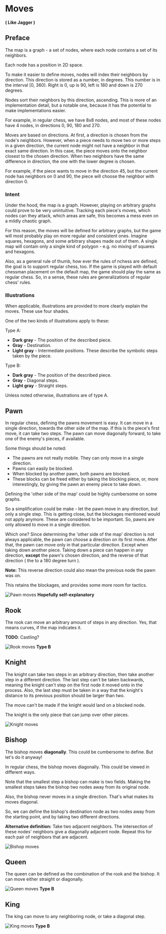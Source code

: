 # Moves #
__( Like Jagger )__

## Preface ##

The map is a graph - a set of nodes, where each node contains a set of its neighbors.

Each node has a position in 2D space.

To make it easier to define moves, nodes will index their neighbors by direction.
This direction is stored as a number, in degrees. This number is in the interval [0, 360). Right is 0, up is 90, left is 180 and down is 270 degrees.

Nodes sort their neighbors by this direction, ascending. This is more of an implementation detail, but a notable one, because it has the potential to make implementations easier.

For example, in regular chess, we have 8x8 nodes, and most of these nodes have 4 nodes, in directions 0, 90, 180 and 270.

Moves are based on directions. At first, a direction is chosen from the node's neighbors. However, when a piece needs to move two or more steps in a given direction, the current node might not have a neighbor in that exact same direction. In this case, the piece moves onto the neighbor closest to the chosen direction. When two neighbors have the same difference in direction, the one with the lower degree is chosen.

For example, if the piece wants to move in the direction 45, but the current node has neighbors on 0 and 90, the piece will choose the neighbor with direction 0.

### Intent ###

Under the hood, the map is a graph. However, playing on arbitrary graphs could prove to be very unintuitive. Tracking each piece's moves, which nodes can they attack, which areas are safe, this becomes a mess even on a mildly chaotic graph.

For this reason, the moves will be defined for arbitrary graphs, but the game will most probably play on more regular and consistent ones. Imagine squares, hexagons, and some arbitrary shapes made out of them. A single map will contain only a single kind of polygon - e.g. no mixing of squares and hexagons.

Also, as a general rule of thumb, how ever the rules of nchess are defined, the goal is to support regular chess, too. If the game is played with default chessman placement on the default map, the game should play the same as regular chess. So, in a sense, these rules are generalizations of regular chess' rules.

### Illustrations ###

When applicable, illustrations are provided to more clearly explain the moves. These use four shades.

One of the two kinds of illustrations apply to these:

Type A:
  * **Dark gray** - The position of the described piece.
  * **Gray** - Destination.
  * **Light gray** - Intermediate positions. These describe the symbolic steps taken by the piece.

Type B:
  * **Dark gray** - The position of the described piece.
  * **Gray** - Diagonal steps.
  * **Light gray** -  Straight steps.

Unless noted otherwise, illustrations are of type A.

## Pawn ##

In regular chess, defining the pawns movement is easy. It can move in a single direction, towards the other side of the map. If this is the piece's first move, it can take two steps. The pawn can move diagonally forward, to take one of the enemy's pieces, if available.

Some things should be noted:
  * The pawns are not really mobile. They can only move in a single direction.
  * Pawns can easily be blocked.
  * When blocked by another pawn, both pawns are blocked.
  * These blocks can be freed either by taking the blocking piece, or, more interestingly, by giving the pawn an enemy piece to take down.

Defining the 'other side of the map' could be highly cumbersome on some graphs.

So a simplification could be make - let the pawn move in any direction, but only a single step. This is getting close, but the blockages mentioned would not apply anymore. These are considered to be important. So, pawns are only allowed to move in a single direction.

Which one? Since determining the 'other side of the map' direction is not always applicable, the pawn can choose a direction on its first move. After that, the pawn can move only in that particular direction. Except when taking down another piece. Taking down a piece can happen in any direction, **except** the pawn's chosen direction, and the reverse of that direction ( the to a 180 degree turn ).

**Note:** This reverse direction could also mean the previous node the pawn was on.

This retains the blockages, and provides some more room for tactics.

![Pawn moves](imgs/moves/pawn.png)
__Hopefully self-explanatory__

## Rook ##

The rook can move an arbitrary amount of steps in any direction. Yes, that means curves, if the map indicates it.

__TODO__: Castling?

![Rook moves](imgs/moves/rook.png)
__Type B__

## Knight ##

The knight can take two steps in an arbitrary direction, then take another step in a different direction. The last step can't be taken backwards, meaning the knight can't step on the first node it moved onto in the process. Also, the last step must be taken in a way that the knight's distance to its previous position should be larger than two. 

The move can't be made if the knight would land on a blocked node.

The knight is the only piece that can jump over other pieces.

![Knight moves](imgs/moves/knight.png)

## Bishop ##

The bishop moves __diagonally__. This could be cumbersome to define. But let's do it anyway!  

In regular chess, the bishop moves diagonally. This could be viewed in different ways.

Note that the smallest step a bishop can make is two fields. Making the smallest steps takes the bishop two nodes away from its original node.

Also, the bishop never moves in a single direction. That's what makes its moves diagonal.

So, we can define the bishop's destination node as two nodes away from the starting point, and by taking two different directions.

__Alternative definition:__ Take two adjacent neighbors. The intersection of these nodes' neighbors give a diagonally adjacent node. Repeat this for each pair of neighbors that are adjacent.

![Bishop moves](imgs/moves/bishop.png)

## Queen ##

The queen can be defined as the combination of the rook and the bishop. It can move either straight or diagonally.

![Queen moves](imgs/moves/queen.png)
__Type B__

## King ##

The king can move to any neighboring node, or take a diagonal step.

![King moves](imgs/moves/king.png)
__Type B__
